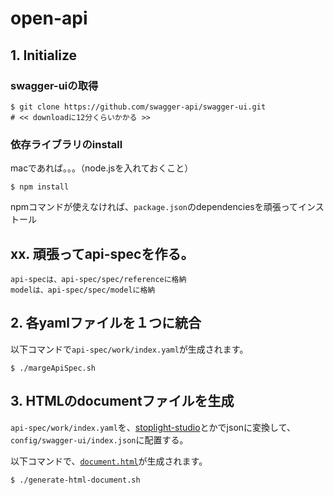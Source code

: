 # open-api

## 1. Initialize
### swagger-uiの取得
```
$ git clone https://github.com/swagger-api/swagger-ui.git 
# << downloadに12分くらいかかる >>
```
### 依存ライブラリのinstall
macであれば。。。（node.jsを入れておくこと）
```
$ npm install
```
npmコマンドが使えなければ、`package.json`のdependenciesを頑張ってインストール

## xx. 頑張ってapi-specを作る。
```
api-specは、api-spec/spec/referenceに格納
modelは、api-spec/spec/modelに格納
```

## 2. 各yamlファイルを１つに統合
以下コマンドで`api-spec/work/index.yaml`が生成されます。
```
$ ./margeApiSpec.sh
```

## 3. HTMLのdocumentファイルを生成
`api-spec/work/index.yaml`を、<a href="https://stoplight.io/studio/">stoplight-studio</a>とかでjsonに変換して、
`config/swagger-ui/index.json`に配置する。

以下コマンドで、<a href="./swagger-ui/dist/document.html">`document.html`</a>が生成されます。
```
$ ./generate-html-document.sh
```
